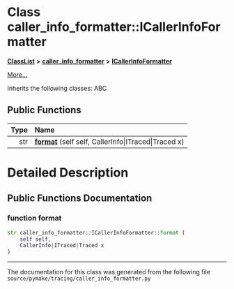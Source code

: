 
# Class caller\_info\_formatter::ICallerInfoFormatter



[**ClassList**](annotated.md) **>** [**caller\_info\_formatter**](namespacecaller__info__formatter.md) **>** [**ICallerInfoFormatter**](classcaller__info__formatter_1_1ICallerInfoFormatter.md)



[More...](#detailed-description)




Inherits the following classes: ABC












## Public Functions

| Type | Name |
| ---: | :--- |
|  str | [**format**](#function-format) (self self, CallerInfo\|ITraced\|Traced x) <br> |








# Detailed Description


 


    
## Public Functions Documentation


### function format 


```Python
str caller_info_formatter::ICallerInfoFormatter::format (
    self self,
    CallerInfo|ITraced|Traced x
) 
```



 


        

------------------------------
The documentation for this class was generated from the following file `source/pymake/tracing/caller_info_formatter.py`